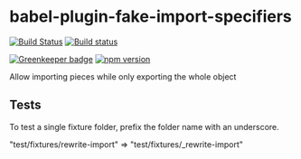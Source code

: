# babel-plugin-fake-import-specifiers

[![Build Status](https://travis-ci.org/kellyselden/babel-plugin-fake-import-specifiers.svg?branch=master)](https://travis-ci.org/kellyselden/babel-plugin-fake-import-specifiers)
[![Build status](https://ci.appveyor.com/api/projects/status/v4eagpd8k731oyul/branch/master?svg=true)](https://ci.appveyor.com/project/kellyselden/babel-plugin-fake-import-specifiers/branch/master)

[![Greenkeeper badge](https://badges.greenkeeper.io/kellyselden/babel-plugin-fake-import-specifiers.svg)](https://greenkeeper.io/)
[![npm version](https://badge.fury.io/js/babel-plugin-fake-import-specifiers.svg)](https://badge.fury.io/js/babel-plugin-fake-import-specifiers)

Allow importing pieces while only exporting the whole object

## Tests

To test a single fixture folder, prefix the folder name with an underscore.

"test/fixtures/rewrite-import" => "test/fixtures/_rewrite-import"
